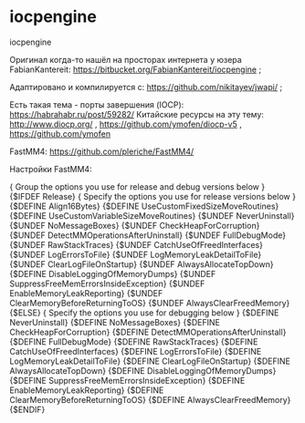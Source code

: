 # iocpengine
iocpengine

Оригинал когда-то нашёл на просторах интернета у юзера FabianKantereit: https://bitbucket.org/FabianKantereit/iocpengine ;

Адаптировано и компилируется с: https://github.com/nikitayev/jwapi/ ;

Есть такая тема - порты завершения (IOCP): https://habrahabr.ru/post/59282/
Китайские ресурсы на эту тему:
http://www.diocp.org/ ,
https://github.com/ymofen/diocp-v5 ,
https://github.com/ymofen

FastMM4: https://github.com/pleriche/FastMM4/

Настройки FastMM4:

{ Group the options you use for release and debug versions below }
{$IFDEF Release}
{ Specify the options you use for release versions below }
{$DEFINE Align16Bytes}
{$DEFINE UseCustomFixedSizeMoveRoutines}
{$DEFINE UseCustomVariableSizeMoveRoutines}
{$UNDEF NeverUninstall}
{$UNDEF NoMessageBoxes}
{$UNDEF CheckHeapForCorruption}
{$UNDEF DetectMMOperationsAfterUninstall}
{$UNDEF FullDebugMode}
{$UNDEF RawStackTraces}
{$UNDEF CatchUseOfFreedInterfaces}
{$UNDEF LogErrorsToFile}
{$UNDEF LogMemoryLeakDetailToFile}
{$UNDEF ClearLogFileOnStartup}
{$UNDEF AlwaysAllocateTopDown}
{$DEFINE DisableLoggingOfMemoryDumps}
{$UNDEF SuppressFreeMemErrorsInsideException}
{$UNDEF EnableMemoryLeakReporting}
{$UNDEF ClearMemoryBeforeReturningToOS}
{$UNDEF AlwaysClearFreedMemory}
{$ELSE}
{ Specify the options you use for debugging below }
{$DEFINE NeverUninstall}
{$DEFINE NoMessageBoxes}
{$DEFINE CheckHeapForCorruption}
{$DEFINE DetectMMOperationsAfterUninstall}
{$DEFINE FullDebugMode}
{$DEFINE RawStackTraces}
{$DEFINE CatchUseOfFreedInterfaces}
{$DEFINE LogErrorsToFile}
{$DEFINE LogMemoryLeakDetailToFile}
{$DEFINE ClearLogFileOnStartup}
{$DEFINE AlwaysAllocateTopDown}
{$DEFINE DisableLoggingOfMemoryDumps}
{$DEFINE SuppressFreeMemErrorsInsideException}
{$DEFINE EnableMemoryLeakReporting}
{$DEFINE ClearMemoryBeforeReturningToOS}
{$DEFINE AlwaysClearFreedMemory}
{$ENDIF}